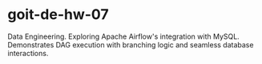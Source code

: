 # goit-de-hw-07
Data Engineering. Exploring Apache Airflow's integration with MySQL. Demonstrates DAG execution with branching logic and seamless database interactions.
